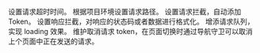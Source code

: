 设置请求超时时间。
根据项目环境设置请求路径。
设置请求拦截，自动添加 Token。
设置响应拦截，对响应的状态码或者数据进行格式化。
增添请求队列，实现 loading 效果。
维护取消请求 token，在页面切换时通过导航守卫可以取消上个页面中正在发送的请求。
